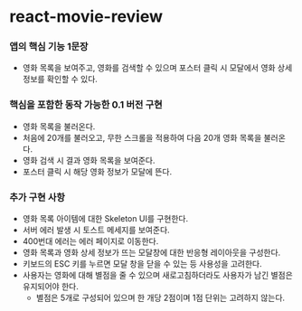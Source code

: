 # react-movie-review

### 앱의 핵심 기능 1문장

- 영화 목록을 보여주고, 영화를 검색할 수 있으며 포스터 클릭 시 모달에서 영화 상세 정보를 확인할 수 있다.

### 핵심을 포함한 동작 가능한 0.1 버전 구현

- 영화 목록을 불러온다.
- 처음에 20개를 불러오고, 무한 스크롤을 적용하여 다음 20개 영화 목록을 불러온다.
- 영화 검색 시 결과 영화 목록을 보여준다.
- 포스터 클릭 시 해당 영화 정보가 모달에 뜬다.

### 추가 구현 사항

- 영화 목록 아이템에 대한 Skeleton UI를 구현한다.
- 서버 에러 발생 시 토스트 메세지를 보여준다.
- 400번대 에러는 에러 페이지로 이동한다.
- 영화 목록과 영화 상세 정보가 뜨는 모달창에 대한 반응형 레이아웃을 구성한다.
- 키보드의 ESC 키를 누르면 모달 창을 닫을 수 있는 등 사용성을 고려한다.
- 사용자는 영화에 대해 별점을 줄 수 있으며 새로고침하더라도 사용자가 남긴 별점은 유지되어야 한다.
  - 별점은 5개로 구성되어 있으며 한 개당 2점이며 1점 단위는 고려하지 않는다.
